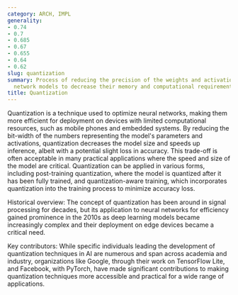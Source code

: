 ```yaml
---
category: ARCH, IMPL
generality:
- 0.74
- 0.7
- 0.685
- 0.67
- 0.655
- 0.64
- 0.62
slug: quantization
summary: Process of reducing the precision of the weights and activations in neural
  network models to decrease their memory and computational requirements.
title: Quantization
---
```


Quantization is a technique used to optimize neural networks, making them more efficient for deployment on devices with limited computational resources, such as mobile phones and embedded systems. By reducing the bit-width of the numbers representing the model's parameters and activations, quantization decreases the model size and speeds up inference, albeit with a potential slight loss in accuracy. This trade-off is often acceptable in many practical applications where the speed and size of the model are critical. Quantization can be applied in various forms, including post-training quantization, where the model is quantized after it has been fully trained, and quantization-aware training, which incorporates quantization into the training process to minimize accuracy loss.

Historical overview: The concept of quantization has been around in signal processing for decades, but its application to neural networks for efficiency gained prominence in the 2010s as deep learning models became increasingly complex and their deployment on edge devices became a critical need.

Key contributors: While specific individuals leading the development of quantization techniques in AI are numerous and span across academia and industry, organizations like Google, through their work on TensorFlow Lite, and Facebook, with PyTorch, have made significant contributions to making quantization techniques more accessible and practical for a wide range of applications.